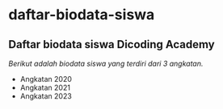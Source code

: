 daftar-biodata-siswa
==
Daftar biodata siswa Dicoding Academy
--
*Berikut adalah biodata siswa yang terdiri dari 3 angkatan.*
- Angkatan 2020
- Angkatan 2021
- Angkatan 2023
